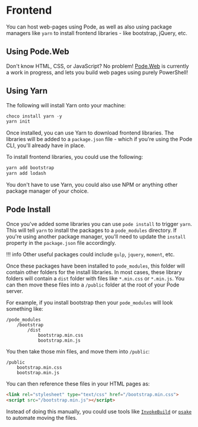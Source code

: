 # Frontend

You can host web-pages using Pode, as well as also using package managers like `yarn` to install frontend libraries - like bootstrap, jQuery, etc.

## Using Pode.Web

Don't know HTML, CSS, or JavaScript? No problem! [Pode.Web](https://github.com/Badgerati/Pode.Web) is currently a work in progress, and lets you build web pages using purely PowerShell!

## Using Yarn

The following will install Yarn onto your machine:

```powershell
choco install yarn -y
yarn init
```

Once installed, you can use Yarn to download frontend libraries. The libraries will be added to a `package.json` file - which if you're using the Pode CLI, you'll already have in place.

To install frontend libraries, you could use the following:

```powershell
yarn add bootstrap
yarn add lodash
```

You don't have to use Yarn, you could also use NPM or anything other package manager of your choice.

## Pode Install

Once you've added some libraries you can use `pode install` to trigger `yarn`. This will tell `yarn` to install the packages to a `pode_modules` directory. If you're using another package manager, you'll need to update the `install` property in the `package.json` file accordingly.

!!! info
    Other useful packages could include `gulp`, `jquery`, `moment`, etc.

Once these packages have been installed to `pode_modules`, this folder will contain other folders for the install libraries. In most cases, these library folders will contain a `dist` folder with files like `*.min.css` or `*.min.js`. You can then move these files into a `/public` folder at the root of your Pode server.

For example, if you install bootstrap then your `pode_modules` will look something like:

```plain
/pode_modules
    /bootstrap
        /dist
            bootstrap.min.css
            bootstrap.min.js
```

You then take those min files, and move them into `/public`:

```plain
/public
    bootstrap.min.css
    bootstrap.min.js
```

You can then reference these files in your HTML pages as:

```html
<link rel="stylesheet" type="text/css" href="/bootstrap.min.css">
<script src="/bootstrap.min.js"></script>
```

Instead of doing this manually, you could use tools like [`InvokeBuild`](https://github.com/nightroman/Invoke-Build) or [`psake`](https://github.com/psake/psake) to automate moving the files.
